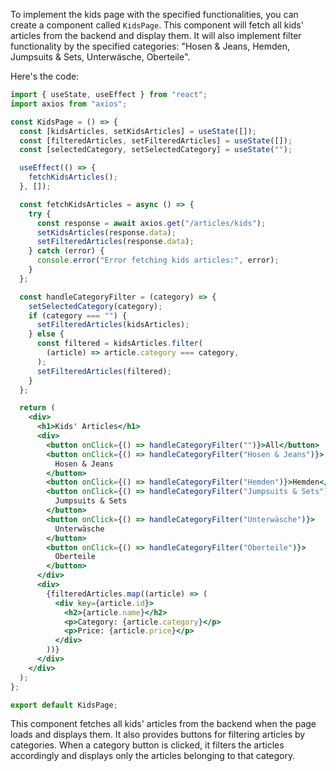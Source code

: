 To implement the kids page with the specified functionalities, you can create a component called `KidsPage`. This component will fetch all kids' articles from the backend and display them. It will also implement filter functionality by the specified categories: "Hosen & Jeans, Hemden, Jumpsuits & Sets, Unterwäsche, Oberteile".

Here's the code:

```jsx
import { useState, useEffect } from "react";
import axios from "axios";

const KidsPage = () => {
  const [kidsArticles, setKidsArticles] = useState([]);
  const [filteredArticles, setFilteredArticles] = useState([]);
  const [selectedCategory, setSelectedCategory] = useState("");

  useEffect(() => {
    fetchKidsArticles();
  }, []);

  const fetchKidsArticles = async () => {
    try {
      const response = await axios.get("/articles/kids");
      setKidsArticles(response.data);
      setFilteredArticles(response.data);
    } catch (error) {
      console.error("Error fetching kids articles:", error);
    }
  };

  const handleCategoryFilter = (category) => {
    setSelectedCategory(category);
    if (category === "") {
      setFilteredArticles(kidsArticles);
    } else {
      const filtered = kidsArticles.filter(
        (article) => article.category === category,
      );
      setFilteredArticles(filtered);
    }
  };

  return (
    <div>
      <h1>Kids' Articles</h1>
      <div>
        <button onClick={() => handleCategoryFilter("")}>All</button>
        <button onClick={() => handleCategoryFilter("Hosen & Jeans")}>
          Hosen & Jeans
        </button>
        <button onClick={() => handleCategoryFilter("Hemden")}>Hemden</button>
        <button onClick={() => handleCategoryFilter("Jumpsuits & Sets")}>
          Jumpsuits & Sets
        </button>
        <button onClick={() => handleCategoryFilter("Unterwäsche")}>
          Unterwäsche
        </button>
        <button onClick={() => handleCategoryFilter("Oberteile")}>
          Oberteile
        </button>
      </div>
      <div>
        {filteredArticles.map((article) => (
          <div key={article.id}>
            <h2>{article.name}</h2>
            <p>Category: {article.category}</p>
            <p>Price: {article.price}</p>
          </div>
        ))}
      </div>
    </div>
  );
};

export default KidsPage;
```

This component fetches all kids' articles from the backend when the page loads and displays them. It also provides buttons for filtering articles by categories. When a category button is clicked, it filters the articles accordingly and displays only the articles belonging to that category.
